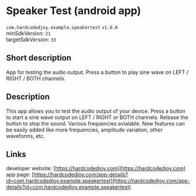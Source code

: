 # Speaker Test (android app)

<code>com.hardcodedjoy.example.speakertest</code> <code>v1.0.0</code><br/>
minSdkVersion: <code>21</code><br/>
targetSdkVersion: <code>33</code><br/>

## Short description

App for testing the audio output. Press a button to play sine wave on LEFT / RIGHT / BOTH channels.


## Description

This app allows you to test the audio output of your device. Press a button to start a sine wave output on LEFT / RIGHT or BOTH channels. Release the button to stop the sound. Various frequencies avialable. New features can be easily added like more frequencies, amplitude variation, other waveforms, etc.


## Links

developer website: [https://hardcodedjoy.com](https://hardcodedjoy.com)<br/>
app page: [https://hardcodedjoy.com/app-details?id=com.hardcodedjoy.example.speakertest](https://hardcodedjoy.com/app-details?id=com.hardcodedjoy.example.speakertest)<br/>
